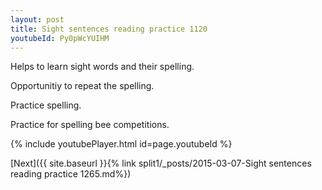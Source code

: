 ```yaml
---
layout: post
title: Sight sentences reading practice 1120
youtubeId: Py0pWcYUIHM
---
```

 
 
Helps to learn sight words and their spelling.

Opportunitiy to repeat the spelling. 

Practice spelling. 
 
Practice for spelling bee competitions. 
 
{% include youtubePlayer.html id=page.youtubeId %}
 
 

[Next]({{ site.baseurl }}{% link  split1/_posts/2015-03-07-Sight sentences reading practice 1265.md%})
 
